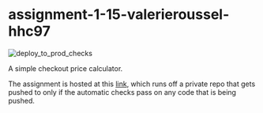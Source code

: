 # assignment-1-15-valerieroussel-hhc97
![deploy_to_prod_checks](https://github.com/csc301-winter-2021/assignment-1-15-valerieroussel-hhc97/workflows/deploy_to_prod_checks/badge.svg?branch=main)

A simple checkout price calculator.

The assignment is hosted at this [link](https://hhc97.github.io/csc301_a1/), which runs off a private repo that gets pushed to only if the automatic checks pass on any code that is being pushed.
